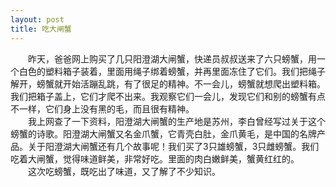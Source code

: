 ```yaml
---
layout: post
title: 吃大闸蟹
---
```



　　昨天，爸爸网上购买了几只阳澄湖大闸蟹，快递员叔叔送来了六只螃蟹，用一个白色的塑料箱子装着，里面用绳子绑着螃蟹，并再里面冻住了它们。我们把绳子解开，螃蟹就开始活蹦乱跳，有了很足的精神。不一会儿，螃蟹就想爬出塑料箱。我们把箱子盖上，它们才爬不出来。我观察它们一会儿，发现它们和别的螃蟹有点不一样，它们身上没有黑的毛，而且很有精神。  
　　我上网查了一下资料，阳澄湖大闸蟹的生产地是苏州，李白曾经写过关于这个螃蟹的诗歌。阳澄湖大闸蟹又名金爪蟹，它青壳白肚，金爪黄毛，是中国的名牌产品。关于阳澄湖大闸蟹还有几个故事呢！我们买了3只雄螃蟹，3只雌螃蟹。我们吃着大闸蟹，觉得味道鲜美，非常好吃。里面的肉白嫩鲜美，蟹黄红红的。  
　　这次吃螃蟹，既吃出了味道，又了解了不少知识。  
